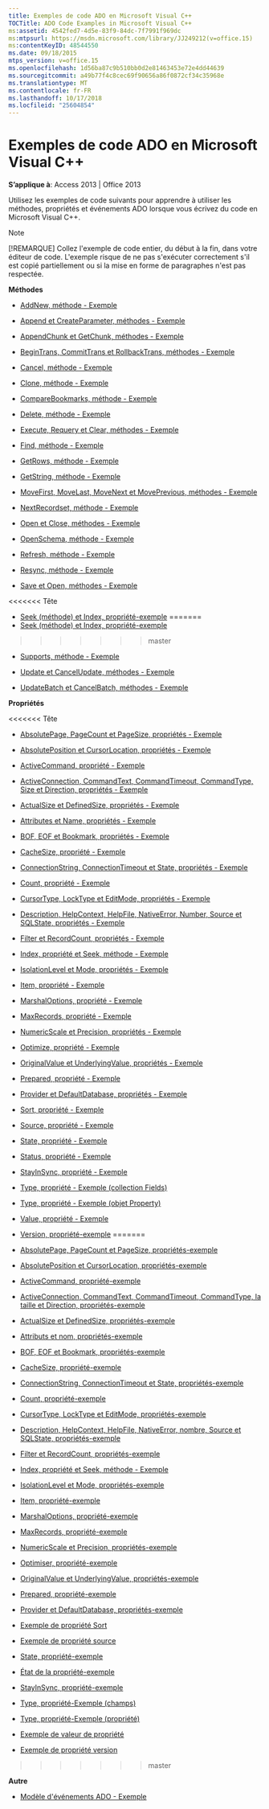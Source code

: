 ```yaml
---
title: Exemples de code ADO en Microsoft Visual C++
TOCTitle: ADO Code Examples in Microsoft Visual C++
ms:assetid: 4542fed7-4d5e-83f9-84dc-7f7991f969dc
ms:mtpsurl: https://msdn.microsoft.com/library/JJ249212(v=office.15)
ms:contentKeyID: 48544550
ms.date: 09/18/2015
mtps_version: v=office.15
ms.openlocfilehash: 1d56ba87c9b510bb0d2e81463453e72e4dd44639
ms.sourcegitcommit: a49b77f4c8cec69f90656a86f0872cf34c35968e
ms.translationtype: MT
ms.contentlocale: fr-FR
ms.lasthandoff: 10/17/2018
ms.locfileid: "25604854"
---
```

# <a name="ado-code-examples-in-microsoft-visual-c"></a>Exemples de code ADO en Microsoft Visual C++


**S’applique à**: Access 2013 | Office 2013

Utilisez les exemples de code suivants pour apprendre à utiliser les méthodes, propriétés et événements ADO lorsque vous écrivez du code en Microsoft Visual C++.


> [!NOTE]
> [!REMARQUE] Collez l'exemple de code entier, du début à la fin, dans votre éditeur de code. L'exemple risque de ne pas s'exécuter correctement s'il est copié partiellement ou si la mise en forme de paragraphes n'est pas respectée.



**Méthodes**

  - [AddNew, méthode - Exemple](addnew-method-example-vc.md)

  - [Append et CreateParameter, méthodes - Exemple](append-and-createparameter-methods-example-vc.md)

  - [AppendChunk et GetChunk, méthodes - Exemple](appendchunk-and-getchunk-methods-example-vc.md)

  - [BeginTrans, CommitTrans et RollbackTrans, méthodes - Exemple](begintrans-committrans-and-rollbacktrans-methods-example-vc.md)

  - [Cancel, méthode - Exemple](cancel-method-example-vc.md)

  - [Clone, méthode - Exemple](clone-method-example-vc.md)

  - [CompareBookmarks, méthode - Exemple](comparebookmarks-method-example-vc.md)

  - [Delete, méthode - Exemple](delete-method-example-vc.md)

  - [Execute, Requery et Clear, méthodes - Exemple](execute-requery-and-clear-methods-example-vc.md)

  - [Find, méthode - Exemple](find-method-example-vc.md)

  - [GetRows, méthode - Exemple](getrows-method-example-vc.md)

  - [GetString, méthode - Exemple](getstring-method-example-vc.md)

  - [MoveFirst, MoveLast, MoveNext et MovePrevious, méthodes - Exemple](movefirst-movelast-movenext-and-moveprevious-methods-example-vc.md)

  - [NextRecordset, méthode - Exemple](nextrecordset-method-example-vc.md)

  - [Open et Close, méthodes - Exemple](open-and-close-methods-example-vc.md)

  - [OpenSchema, méthode - Exemple](openschema-method-example-vc.md)

  - [Refresh, méthode - Exemple](refresh-method-example-vc.md)

  - [Resync, méthode - Exemple](resync-method-example-vc.md)

  - [Save et Open, méthodes - Exemple](save-and-open-methods-example-vc.md)

<<<<<<< Tête
  - [Seek (méthode) et Index, propriété-exemple](seek-method-and-index-property-example-vc.md)
=======
  - [Seek (méthode) et Index, propriété-exemple](seek-method-and-index-property-example-vc.md)
>>>>>>> master

  - [Supports, méthode - Exemple](supports-method-example-vc.md)

  - [Update et CancelUpdate, méthodes - Exemple](update-and-cancelupdate-methods-example-vc.md)

  - [UpdateBatch et CancelBatch, méthodes - Exemple](updatebatch-and-cancelbatch-methods-example-vc.md)

**Propriétés**

<<<<<<< Tête
  - [AbsolutePage, PageCount et PageSize, propriétés - Exemple](absolutepage-pagecount-and-pagesize-properties-example-vc.md)

  - [AbsolutePosition et CursorLocation, propriétés - Exemple](absoluteposition-and-cursorlocation-properties-example-vc.md)

  - [ActiveCommand, propriété - Exemple](activecommand-property-example-vc.md)

  - [ActiveConnection, CommandText, CommandTimeout, CommandType, Size et Direction, propriétés - Exemple](activeconnection-commandtext-commandtimeout-commandtype-size-and-direction-properties-example-vc.md)

  - [ActualSize et DefinedSize, propriétés - Exemple](actualsize-and-definedsize-properties-example-vc.md)

  - [Attributes et Name, propriétés - Exemple](attributes-and-name-properties-example-vc.md)

  - [BOF, EOF et Bookmark, propriétés - Exemple](bof-eof-and-bookmark-properties-example-vc.md)

  - [CacheSize, propriété - Exemple](cachesize-property-example-vc.md)

  - [ConnectionString, ConnectionTimeout et State, propriétés - Exemple](connectionstring-connectiontimeout-and-state-properties-example-vc.md)

  - [Count, propriété - Exemple](count-property-example-vc.md)

  - [CursorType, LockType et EditMode, propriétés - Exemple](cursortype-locktype-and-editmode-properties-example-vc.md)

  - [Description, HelpContext, HelpFile, NativeError, Number, Source et SQLState, propriétés - Exemple](description-helpcontext-helpfile-nativeerror-number-source-and-sqlstate-properties-example-vc.md)

  - [Filter et RecordCount, propriétés - Exemple](filter-and-recordcount-properties-example-vc.md)

  - [Index, propriété et Seek, méthode - Exemple](seek-method-and-index-property-example-vc.md)

  - [IsolationLevel et Mode, propriétés - Exemple](isolationlevel-and-mode-properties-example-vc.md)

  - [Item, propriété - Exemple](item-property-example-vc.md)

  - [MarshalOptions, propriété - Exemple](marshaloptions-property-example-vc.md)

  - [MaxRecords, propriété - Exemple](maxrecords-property-example-vc.md)

  - [NumericScale et Precision, propriétés - Exemple](ado-numericscale-and-precision-properties-example-vc.md)

  - [Optimize, propriété - Exemple](optimize-property-example-vc.md)

  - [OriginalValue et UnderlyingValue, propriétés - Exemple](originalvalue-and-underlyingvalue-properties-example-vc.md)

  - [Prepared, propriété - Exemple](prepared-property-example-vc.md)

  - [Provider et DefaultDatabase, propriétés - Exemple](provider-and-defaultdatabase-properties-example-vc.md)

  - [Sort, propriété - Exemple](sort-property-example-vc.md)

  - [Source, propriété - Exemple](source-property-example-vc.md)

  - [State, propriété - Exemple](state-property-example-vc.md)

  - [Status, propriété - Exemple](status-property-example-vc.md)

  - [StayInSync, propriété - Exemple](stayinsync-property-example-vc.md)

  - [Type, propriété - Exemple (collection Fields)](type-property-example-field-vc.md)

  - [Type, propriété - Exemple (objet Property)](type-property-example-property-vc.md)

  - [Value, propriété - Exemple](value-property-example-vc.md)

  - [Version, propriété-exemple](version-property-example-vc.md)
=======
  - [AbsolutePage, PageCount et PageSize, propriétés-exemple](absolutepage-pagecount-and-pagesize-properties-example-vc.md)

  - [AbsolutePosition et CursorLocation, propriétés-exemple](absoluteposition-and-cursorlocation-properties-example-vc.md)

  - [ActiveCommand, propriété-exemple](activecommand-property-example-vc.md)

  - [ActiveConnection, CommandText, CommandTimeout, CommandType, la taille et Direction, propriétés-exemple](activeconnection-commandtext-commandtimeout-commandtype-size-and-direction-properties-example-vc.md)

  - [ActualSize et DefinedSize, propriétés-exemple](actualsize-and-definedsize-properties-example-vc.md)

  - [Attributs et nom, propriétés-exemple](attributes-and-name-properties-example-vc.md)

  - [BOF, EOF et Bookmark, propriétés-exemple](bof-eof-and-bookmark-properties-example-vc.md)

  - [CacheSize, propriété-exemple](cachesize-property-example-vc.md)

  - [ConnectionString, ConnectionTimeout et State, propriétés-exemple](connectionstring-connectiontimeout-and-state-properties-example-vc.md)

  - [Count, propriété-exemple](count-property-example-vc.md)

  - [CursorType, LockType et EditMode, propriétés-exemple](cursortype-locktype-and-editmode-properties-example-vc.md)

  - [Description, HelpContext, HelpFile, NativeError, nombre, Source et SQLState, propriétés-exemple](description-helpcontext-helpfile-nativeerror-number-source-and-sqlstate-properties-example-vc.md)

  - [Filter et RecordCount, propriétés-exemple](filter-and-recordcount-properties-example-vc.md)

  - [Index, propriété et Seek, méthode - Exemple](seek-method-and-index-property-example-vc.md)

  - [IsolationLevel et Mode, propriétés-exemple](isolationlevel-and-mode-properties-example-vc.md)

  - [Item, propriété-exemple](item-property-example-vc.md)

  - [MarshalOptions, propriété-exemple](marshaloptions-property-example-vc.md)

  - [MaxRecords, propriété-exemple](maxrecords-property-example-vc.md)

  - [NumericScale et Precision, propriétés-exemple](ado-numericscale-and-precision-properties-example-vc.md)

  - [Optimiser, propriété-exemple](optimize-property-example-vc.md)

  - [OriginalValue et UnderlyingValue, propriétés-exemple](originalvalue-and-underlyingvalue-properties-example-vc.md)

  - [Prepared, propriété-exemple](prepared-property-example-vc.md)

  - [Provider et DefaultDatabase, propriétés-exemple](provider-and-defaultdatabase-properties-example-vc.md)

  - [Exemple de propriété Sort](sort-property-example-vc.md)

  - [Exemple de propriété source](source-property-example-vc.md)

  - [State, propriété-exemple](state-property-example-vc.md)

  - [État de la propriété-exemple](status-property-example-vc.md)

  - [StayInSync, propriété-exemple](stayinsync-property-example-vc.md)

  - [Type, propriété-Exemple (champs)](type-property-example-field-vc.md)

  - [Type, propriété-Exemple (propriété)](type-property-example-property-vc.md)

  - [Exemple de valeur de propriété](value-property-example-vc.md)

  - [Exemple de propriété version](version-property-example-vc.md)
>>>>>>> master

**Autre**

  - [Modèle d'événements ADO - Exemple](ado-events-model-example-vc.md)

